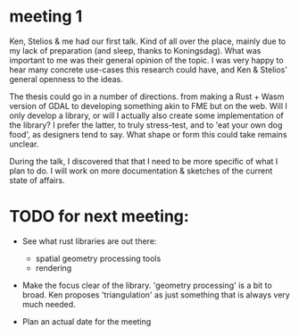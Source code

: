 # meeting 1 

Ken, Stelios & me had our first talk. Kind of all over the place, mainly due to my lack of preparation (and sleep, thanks to Koningsdag). What was important to me was their general opinion of the topic. I was very happy to hear many concrete use-cases this research could have, and Ken & Stelios' general openness to the ideas.


The thesis could go in a number of directions. from making a Rust + Wasm version of GDAL to developing something akin to FME but on the web. Will I only develop a library, or will I actually also create some implementation of the library? I prefer the latter, to truly stress-test, and to 'eat your own dog food', as designers tend to say. What shape or form this could take remains unclear. 


During the talk, I discovered that that I need to be more specific of what I plan to do. I will work on more documentation & sketches of the current state of affairs. 



# TODO for next meeting: 
- See what rust libraries are out there:
  - spatial geometry processing tools 
  - rendering 
  
- Make the focus clear of the library. 'geometry processing' is a bit to broad. Ken proposes 'triangulation' as just something that is always very much needed. 
- Plan an actual date for the meeting
